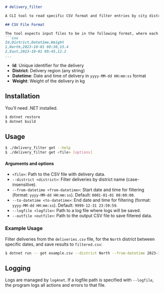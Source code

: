 ```markdown
# delivery_filter

A CLI tool to read specific CSV format and filter entries by city district and datetime.

## CSV File Format

The tool expects input files to be in the following format, where each column represents specific data:
```csv
Id,District,Datetime,Weight
1,North,2023-10-01 08:30,15.4
2,East,2023-10-01 09:45,12.2
...
```

- **Id**: Unique identifier for the delivery
- **District**: Delivery region (any string)
- **Datetime**: Date and time of delivery in `yyyy-MM-dd HH:mm:ss` format
- **Weight**: Weight of the delivery in kg

## Installation

You'll need .NET installed.

```bash
$ dotnet restore
$ dotnet build
```

## Usage

```bash
$ ./delivery_filter get --help
$ ./delivery_filter get <file> [options]
```
#### Arguments and options

- `<file>`: Path to the CSV file with delivery data.
- `--district <district>`: Filter deliveries by district name (case-insensitive).
- `--from-datetime <from-datetime>`: Start date and time for filtering (format: `yyyy-MM-dd HH:mm:ss`). Default: `0001-01-01 00:00:00`.
- `--to-datetime <to-datetime>`: End date and time for filtering (format: `yyyy-MM-dd HH:mm:ss`). Default: `9999-12-31 23:59:59`.
- `--logfile <logfile>`: Path to a log file where logs will be saved.
- `--outfile <outfile>`: Path to the output CSV file to save filtered data.

### Example Usage

Filter deliveries from the `deliveries.csv` file, for the `North` district between specific dates, and save results to `filtered.csv`:

```bash
$ dotnet run -- get example.csv --district North --from-datetime 2023-10-01 00:00 --to-datetime 2023-10-31 23:59 --outfile filtered.csv
```

## Logging

Logs are managed by `log4net`. If a logfile path is specified with `--logfile`, the program logs all actions and errors to that file.